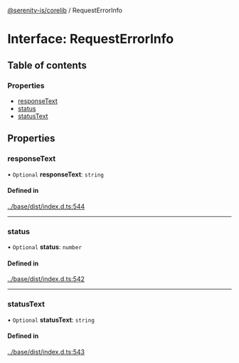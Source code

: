 [@serenity-is/corelib](../README.md) / RequestErrorInfo

# Interface: RequestErrorInfo

## Table of contents

### Properties

- [responseText](RequestErrorInfo.md#responsetext)
- [status](RequestErrorInfo.md#status)
- [statusText](RequestErrorInfo.md#statustext)

## Properties

### responseText

• `Optional` **responseText**: `string`

#### Defined in

[../base/dist/index.d.ts:544](https://github.com/serenity-is/serenity/blob/master/packages/base/dist/index.d.ts#L544)

___

### status

• `Optional` **status**: `number`

#### Defined in

[../base/dist/index.d.ts:542](https://github.com/serenity-is/serenity/blob/master/packages/base/dist/index.d.ts#L542)

___

### statusText

• `Optional` **statusText**: `string`

#### Defined in

[../base/dist/index.d.ts:543](https://github.com/serenity-is/serenity/blob/master/packages/base/dist/index.d.ts#L543)
